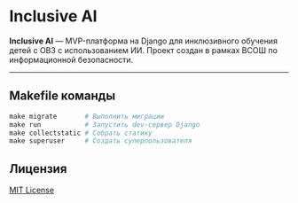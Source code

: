 # Inclusive AI

**Inclusive AI** — MVP-платформа на Django для инклюзивного обучения детей с ОВЗ с использованием ИИ. Проект создан в рамках ВСОШ по информационной безопасности.

---

## Makefile команды
```makefile
make migrate       # Выполнить миграции
make run           # Запустить dev-сервер Django
make collectstatic # Собрать статику
make superuser     # Создать суперпользователя
```

## Лицензия
[MIT License](./LICENSE)
